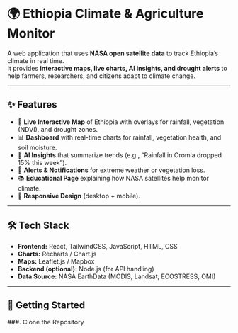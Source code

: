 # 🌍 Ethiopia Climate & Agriculture Monitor

A web application that uses **NASA open satellite data** to track Ethiopia’s climate in real time.  
It provides **interactive maps, live charts, AI insights, and drought alerts** to help farmers, researchers, and citizens adapt to climate change.  

---

## ✨ Features
- 📡 **Live Interactive Map** of Ethiopia with overlays for rainfall, vegetation (NDVI), and drought zones.  
- 📊 **Dashboard** with real-time charts for rainfall, vegetation health, and soil moisture.  
- 🤖 **AI Insights** that summarize trends (e.g., “Rainfall in Oromia dropped 15% this week”).  
- 🚨 **Alerts & Notifications** for extreme weather or vegetation loss.  
- 📚 **Educational Page** explaining how NASA satellites help monitor climate.  
- 📱 **Responsive Design** (desktop + mobile).  

---

## 🛠️ Tech Stack
- **Frontend:** React, TailwindCSS, JavaScript, HTML, CSS  
- **Charts:** Recharts / Chart.js  
- **Maps:** Leaflet.js / Mapbox  
- **Backend (optional):** Node.js (for API handling)  
- **Data Source:** NASA EarthData (MODIS, Landsat, ECOSTRESS, OMI)  

---

## 🚀 Getting Started

###. Clone the Repository
